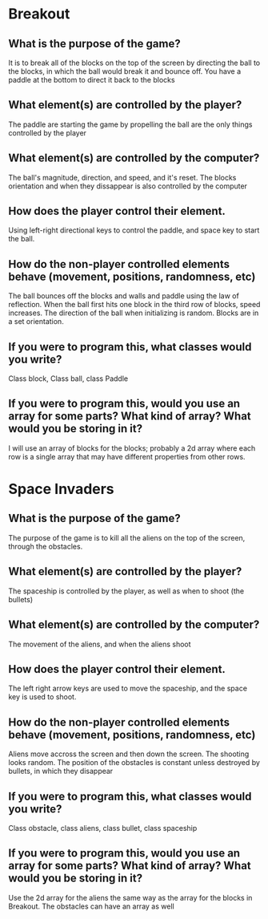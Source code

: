 # Breakout
## What is the purpose of the game?
It is to break all of the blocks on the top of the screen by directing the ball to the blocks, in which the ball would break it and bounce off. You have a paddle at  the  bottom to direct it back to the blocks
## What element(s) are controlled by the player?
The paddle are starting the game by propelling the ball are the only things controlled by the player
## What element(s) are controlled by the computer?
The ball's magnitude, direction, and speed, and it's reset. The blocks orientation and when they dissappear is also controlled by the computer
## How does the player control their element.
Using left-right directional keys to control the paddle, and space key to start the ball.
## How do the non-player controlled elements behave (movement, positions, randomness, etc)
The ball bounces off the blocks and walls and paddle using the law of reflection. When the ball first hits one block in the third row of blocks, speed increases. The direction of the ball when initializing is random. Blocks are in a set orientation.
## If you were to program this, what classes would you write?
Class block, Class ball, class Paddle
## If you were to program this, would you use an array for some parts? What kind of array? What would you be storing in it?
I will use an array of blocks for the blocks; probably a 2d array where each row is a single array that may have different properties from other rows.

# Space Invaders
## What is the purpose of the game?
The purpose of the game is to kill all the aliens on the top of the screen, through the obstacles.
## What element(s) are controlled by the player?
The spaceship is controlled by the player, as well as when to shoot (the bullets)
## What element(s) are controlled by the computer?
The movement of the aliens, and when the aliens shoot
## How does the player control their element.
The left right arrow keys are used to move the spaceship, and the space key is used to shoot.
## How do the non-player controlled elements behave (movement, positions, randomness, etc)
Aliens move accross the screen and then down the screen. The shooting looks random. The position of the obstacles is constant unless destroyed by bullets, in which they disappear 
## If you were to program this, what classes would you write?
Class obstacle, class aliens, class bullet, class spaceship 
## If you were to program this, would you use an array for some parts? What kind of array? What would you be storing in it?

Use the 2d array for the aliens the same way as the array for the blocks in Breakout. The obstacles can have an array as well
